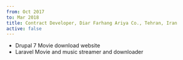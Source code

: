 ```yaml
---
from: Oct 2017
to: Mar 2018
title: Contract Developer, Diar Farhang Ariya Co., Tehran, Iran
active: false
---
```


- Drupal 7 Movie download website
- Laravel Movie and music streamer and downloader
